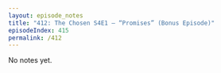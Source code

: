 ```yaml
---
layout: episode_notes
title: "412: The Chosen S4E1 — “Promises” (Bonus Episode)"
episodeIndex: 415
permalink: /412
---
```

No notes yet.
